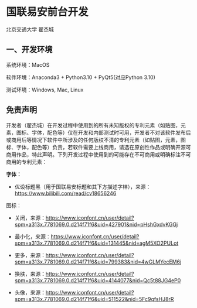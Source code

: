 # 国联易安前台开发

北京交通大学 翟杰城

## 一、开发环境

系统环境：MacOS

软件环境：Anaconda3 + Python3.10 + PyQt5(对应Python 3.10)

测试环境：Windows, Mac, Linux

## 免责声明

开发者（翟杰城）在开发过程中使用到的所有未知版权的专利元素（如贴图，元素，图标、字体，配色等）仅在开发和内部测试时可用，开发者不对该软件发布后或商用后等情况下软件中所涉及的任何版权不清的专利元素（如贴图，元素，图标、字体，配色等）负责，若软件需要上线商用，请选在原创性作品或明确开源可商用作品，特此声明。下列开发过程中使用到的可能存在不可商用或明确标注不可商用的专利元素：

**字体：**

- 优设标题黑（用于国联易安标题和其下方描述字样），来源：https://www.bilibili.com/read/cv18656246

图标：

- 关闭，来源：https://www.iconfont.cn/user/detail?spm=a313x.7781069.0.d214f71f6&uid=427901&nid=pHshGxdvKGGj

- 最小化，来源：https://www.iconfont.cn/user/detail?spm=a313x.7781069.0.d214f71f6&uid=131445&nid=agM5XO2PULot

- 更多，来源：https://www.iconfont.cn/user/detail?spm=a313x.7781069.0.d214f71f6&uid=799383&nid=4wGLMYecEM6j

- 换肤，来源：https://www.iconfont.cn/user/detail?spm=a313x.7781069.0.d214f71f6&uid=4144077&nid=Qc5t88JG4eP0

- 头像，来源：https://www.iconfont.cn/user/detail?spm=a313x.7781069.0.d214f71f6&uid=511522&nid=5Fc9qfsHJ8rR
